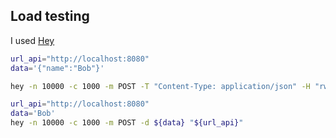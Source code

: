 ## Load testing

I used [Hey](https://github.com/rakyll/hey)

```bash
url_api="http://localhost:8080"
data='{"name":"Bob"}'

hey -n 10000 -c 1000 -m POST -T "Content-Type: application/json" -H "rwaapi_token:tada" -H "rwaapi_data:hello world" -d ${data} "${url_api}"

url_api="http://localhost:8080"
data='Bob'
hey -n 10000 -c 1000 -m POST -d ${data} "${url_api}"
```
